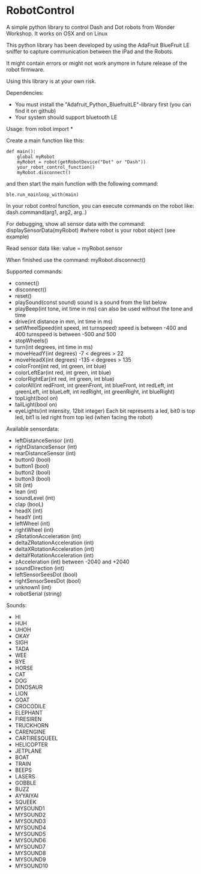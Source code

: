 # RobotControl
A simple python library to control Dash and Dot robots from Wonder Workshop. It works on OSX and on Linux

This python library has been developed by using the AdaFruit BlueFruit LE sniffer to capture communication between the iPad and the Robots.

It might contain errors or might not work anymore in future release of the robot firmware.

Using this library is at your own risk.

Dependencies:
- You must install the "Adafruit_Python_BluefruitLE"-library first (you can find it on github)
- Your system should support bluetooth LE

Usage:
from robot import *

Create a main function like this:
````
def main():
    global myRobot
    myRobot = robot(getRobotDevice("Dot" or "Dash"))
    your_robot_control_function()
    myRobot.disconnect()
````
and then start the main function with the following command:
````
ble.run_mainloop_with(main)
````
In your robot control function, you can execute commands on the robot like:
dash.command(arg1, arg2, arg..)

For debugging, show all sensor data with the command:
displaySensorData(myRobot) #where robot is your robot object (see example)

Read sensor data like:
value = myRobot.sensor

When finished use the command: myRobot.disconnect()

Supported commands:
* connect()
* disconnect()
* reset()
* playSound(const sound)
  sound is a sound from the list below
* playBeep(int tone, int time in ms)
  can also be used without the tone and time
* drive(int distance in mm, int time in ms)
* setWheelSpeed(int speed, int turnspeed)
  speed is between -400 and 400
  turnspeed is between -500 and 500
* stopWheels()
* turn(int degrees, int time in ms)
* moveHeadY(int degrees)
  -7 < degrees > 22
* moveHeadX(int degrees)
  -135 < degrees > 135
* colorFront(int red, int green, int blue)
* colorLeftEar(int red, int green, int blue)
* colorRightEar(int red, int green, int blue)
* colorAll(int redFront, int greenFront, int blueFront, int redLeft, int greenLeft, int blueLeft, int redRight, int greenRight, int blueRight)
* topLight(bool on)
* tailLight(bool on)
* eyeLights(int intensity, 12bit integer)
  Each bit represents a led, bit0 is top led, bit1 is led right from top led (when facing the robot)

Available sensordata:
* leftDistanceSensor (int)
* rightDistanceSensor (int)
* rearDistanceSensor (int)
* button0 (bool)
* button1 (bool)
* button2 (bool)
* button3 (bool)
* tilt (int)
* lean (int)
* soundLevel (int)
* clap (booL)
* headX (int)
* headY (int)
* leftWheel (int)
* rightWheel (int)
* zRotationAcceleration (int)
* deltaZRotationAcceleration (int)
* deltaXRotationAcceleration (int)
* deltaYRotationAcceleration (int)
* zAcceleration (int)
  between -2040 and +2040
* soundDirection (int)
* leftSensorSeesDot (bool)
* rightSensorSeesDot (bool)
* unknown1 (int)
* robotSerial (string)

Sounds:
* HI
* HUH
* UHOH
* OKAY
* SIGH
* TADA
* WEE
* BYE
* HORSE
* CAT
* DOG
* DINOSAUR
* LION
* GOAT
* CROCODILE
* ELEPHANT
* FIRESIREN
* TRUCKHORN
* CARENGINE
* CARTIRESQUEEL
* HELICOPTER
* JETPLANE
* BOAT
* TRAIN
* BEEPS
* LASERS
* GOBBLE
* BUZZ
* AYYAIYAI
* SQUEEK
* MYSOUND1
* MYSOUND2
* MYSOUND3
* MYSOUND4
* MYSOUND5
* MYSOUND6
* MYSOUND7
* MYSOUND8
* MYSOUND9
* MYSOUND10
